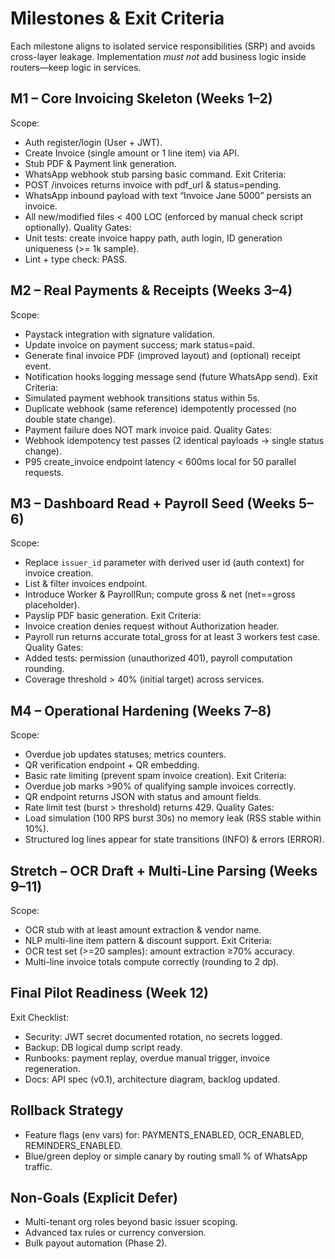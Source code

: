 # Milestones & Exit Criteria

Each milestone aligns to isolated service responsibilities (SRP) and avoids cross-layer leakage. Implementation *must not* add business logic inside routers—keep logic in services.

## M1 – Core Invoicing Skeleton (Weeks 1–2)
Scope:
- Auth register/login (User + JWT).
- Create Invoice (single amount or 1 line item) via API.
- Stub PDF & Payment link generation.
- WhatsApp webhook stub parsing basic command.
Exit Criteria:
- POST /invoices returns invoice with pdf_url & status=pending.
- WhatsApp inbound payload with text “Invoice Jane 5000” persists an invoice.
- All new/modified files < 400 LOC (enforced by manual check script optionally).
Quality Gates:
- Unit tests: create invoice happy path, auth login, ID generation uniqueness (>= 1k sample).
- Lint + type check: PASS.

## M2 – Real Payments & Receipts (Weeks 3–4)
Scope:
- Paystack integration with signature validation.
- Update invoice on payment success; mark status=paid.
- Generate final invoice PDF (improved layout) and (optional) receipt event.
- Notification hooks logging message send (future WhatsApp send).
Exit Criteria:
- Simulated payment webhook transitions status within 5s.
- Duplicate webhook (same reference) idempotently processed (no double state change).
- Payment failure does NOT mark invoice paid.
Quality Gates:
- Webhook idempotency test passes (2 identical payloads → single status change).
- P95 create_invoice endpoint latency < 600ms local for 50 parallel requests.

## M3 – Dashboard Read + Payroll Seed (Weeks 5–6)
Scope:
- Replace `issuer_id` parameter with derived user id (auth context) for invoice creation.
- List & filter invoices endpoint.
- Introduce Worker & PayrollRun; compute gross & net (net==gross placeholder).
- Payslip PDF basic generation.
Exit Criteria:
- Invoice creation denies request without Authorization header.
- Payroll run returns accurate total_gross for at least 3 workers test case.
Quality Gates:
- Added tests: permission (unauthorized 401), payroll computation rounding.
- Coverage threshold > 40% (initial target) across services.

## M4 – Operational Hardening (Weeks 7–8)
Scope:
- Overdue job updates statuses; metrics counters.
- QR verification endpoint + QR embedding.
- Basic rate limiting (prevent spam invoice creation).
Exit Criteria:
- Overdue job marks >90% of qualifying sample invoices correctly.
- QR endpoint returns JSON with status and amount fields.
- Rate limit test (burst > threshold) returns 429.
Quality Gates:
- Load simulation (100 RPS burst 30s) no memory leak (RSS stable within 10%).
- Structured log lines appear for state transitions (INFO) & errors (ERROR).

## Stretch – OCR Draft + Multi-Line Parsing (Weeks 9–11)
Scope:
- OCR stub with at least amount extraction & vendor name.
- NLP multi-line item pattern & discount support.
Exit Criteria:
- OCR test set (>=20 samples): amount extraction ≥70% accuracy.
- Multi-line invoice totals compute correctly (rounding to 2 dp).

## Final Pilot Readiness (Week 12)
Exit Checklist:
- Security: JWT secret documented rotation, no secrets logged.
- Backup: DB logical dump script ready.
- Runbooks: payment replay, overdue manual trigger, invoice regeneration.
- Docs: API spec (v0.1), architecture diagram, backlog updated.

## Rollback Strategy
- Feature flags (env vars) for: PAYMENTS_ENABLED, OCR_ENABLED, REMINDERS_ENABLED.
- Blue/green deploy or simple canary by routing small % of WhatsApp traffic.

## Non-Goals (Explicit Defer)
- Multi-tenant org roles beyond basic issuer scoping.
- Advanced tax rules or currency conversion.
- Bulk payout automation (Phase 2).
